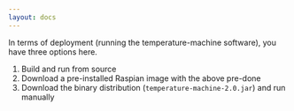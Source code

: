 ```yaml
---
layout: docs
---
```


In terms of deployment (running the temperature-machine software), you have three options here.

1. Build and run from source
1. Download a pre-installed Raspian image with the above pre-done
1. Download the binary distribution (`temperature-machine-2.0.jar`) and run manually

